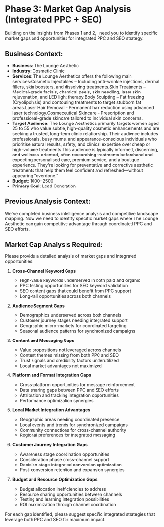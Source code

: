 # Phase 3: Market Gap Analysis (Integrated PPC + SEO)

Building on the insights from Phases 1 and 2, I need you to identify specific market gaps and opportunities for integrated PPC and SEO strategy.

## Business Context:
- **Business**: The Lounge Aesthetic
- **Industry**: Cosmetic Clinic
- **Services**: The Lounge Aesthetics offers the following main services:Cosmetic Injectables – Including anti-wrinkle injections, dermal fillers, skin boosters, and dissolving treatments.Skin Treatments – Medical-grade facials, chemical peels, skin needling, laser skin rejuvenation, and LED light therapy.Body Sculpting – Fat freezing (Cryolipolysis) and contouring treatments to target stubborn fat areas.Laser Hair Removal – Permanent hair reduction using advanced laser technology.Cosmeceutical Skincare – Prescription and professional-grade skincare tailored to individual skin concerns.
- **Target Audience**: The Lounge Aesthetics primarily targets women aged 25 to 55 who value subtle, high-quality cosmetic enhancements and are seeking a trusted, long-term clinic relationship. Their audience includes professionals, busy mums, and appearance-conscious individuals who prioritise natural results, safety, and clinical expertise over cheap or high-volume treatments.This audience is typically informed, discerning, and wellness-oriented, often researching treatments beforehand and expecting personalised care, premium service, and a boutique experience. They're looking for preventative and corrective aesthetic treatments that help them feel confident and refreshed—without appearing “overdone.”
- **Budget**: $1000-$2500
- **Primary Goal**: Lead Generation

## Previous Analysis Context:
We've completed business intelligence analysis and competitive landscape mapping. Now we need to identify specific market gaps where The Lounge Aesthetic can gain competitive advantage through coordinated PPC and SEO efforts.

## Market Gap Analysis Required:

Please provide a detailed analysis of market gaps and integrated opportunities:

1. **Cross-Channel Keyword Gaps**
   - High-value keywords underserved in both paid and organic
   - PPC testing opportunities for SEO keyword validation
   - SEO content gaps that could benefit from PPC support
   - Long-tail opportunities across both channels

2. **Audience Segment Gaps**
   - Demographics underserved across both channels
   - Customer journey stages needing integrated support
   - Geographic micro-markets for coordinated targeting
   - Seasonal audience patterns for synchronized campaigns

3. **Content and Messaging Gaps**
   - Value propositions not leveraged across channels
   - Content themes missing from both PPC and SEO
   - Trust signals and credibility factors underutilized
   - Local market advantages not maximized

4. **Platform and Format Integration Gaps**
   - Cross-platform opportunities for message reinforcement
   - Data sharing gaps between PPC and SEO efforts
   - Attribution and tracking integration opportunities
   - Performance optimization synergies

5. **Local Market Integration Advantages**
   - Geographic areas needing coordinated presence
   - Local events and trends for synchronized campaigns
   - Community connections for cross-channel authority
   - Regional preferences for integrated messaging

6. **Customer Journey Integration Gaps**
   - Awareness stage coordination opportunities
   - Consideration phase cross-channel support
   - Decision stage integrated conversion optimization
   - Post-conversion retention and expansion synergies

7. **Budget and Resource Optimization Gaps**
   - Budget allocation inefficiencies to address
   - Resource sharing opportunities between channels
   - Testing and learning integration possibilities
   - ROI maximization through channel coordination

For each gap identified, please suggest specific integrated strategies that leverage both PPC and SEO for maximum impact.
